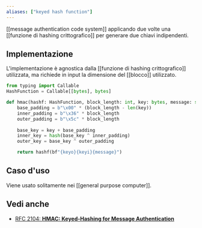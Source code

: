 ```yaml
---
aliases: ["keyed hash function"]
---
```


[[message authentication code system]] applicando due volte una [[funzione di hashing crittografico]] per generare due chiavi indipendenti.

## Implementazione

L'implementazione è agnostica dalla [[funzione di hashing crittografico]] utilizzata, ma richiede in input la dimensione del [[blocco]] utilizzato.

```python
from typing import Callable
HashFunction = Callable[[bytes], bytes]

def hmac(hashf: HashFunction, block_length: int, key: bytes, message: str) -> bytes:
	base_padding = b"\x00" * (block_length - len(key))
	inner_padding = b"\x36" * block_length
	outer_padding = b"\x5c" * block_length
	
	base_key = key + base_padding
	inner_key = hash(base_key ^ inner_padding)
	outer_key = base_key ^ outer_padding

	return hashf(bf"{keyo}{keyi}{message}")
```

## Caso d'uso

Viene usato solitamente nei [[general purpose computer]].

## Vedi anche

- [RFC 2104: **HMAC: Keyed-Hashing for Message Authentication**](https://datatracker.ietf.org/doc/html/rfc2104)